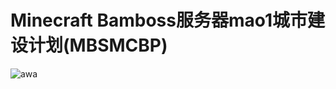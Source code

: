 # Minecraft Bamboss服务器mao1城市建设计划(MBSMCBP)
![awa](https://myoctocat.com/assets/images/1719120721539.jpg)
